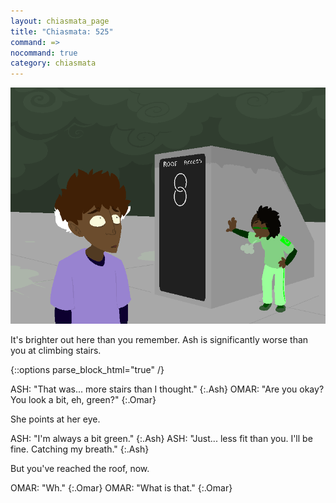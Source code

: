 ```yaml
---
layout: chiasmata_page
title: "Chiasmata: 525"
command: =>
nocommand: true
category: chiasmata
---
```


![525](/chiasmata/images/narrative/523.png)

It's brighter out here than you remember.
Ash is significantly worse than you at climbing stairs.

{::options parse_block_html="true" /}
<div class="dialogue">
ASH: "That was... more stairs than I thought." 
{:.Ash}
OMAR: "Are you okay? You look a bit, eh, green?" 
{:.Omar}
</div>

She points at her eye.

<div class="dialogue">
ASH: "I'm always a bit green." 
{:.Ash}
ASH: "Just... less fit than you. I'll be fine. Catching my breath." 
{:.Ash}
</div>

But you've reached the roof, now.

<div class="dialogue">
OMAR: "Wh." 
{:.Omar}
OMAR: "What is that." 
{:.Omar}
</div>